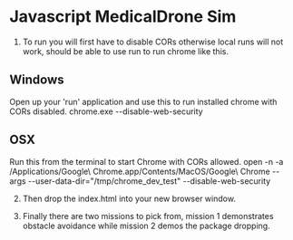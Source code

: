 # Javascript MedicalDrone Sim

1. To run you will first have to disable CORs otherwise local runs will not work, should be able to use run to run chrome like this.

## Windows
Open up your 'run' application and use this to run installed chrome with CORs disabled.
chrome.exe --disable-web-security

## OSX
Run this from the terminal to start Chrome with CORs allowed.
open -n -a /Applications/Google\ Chrome.app/Contents/MacOS/Google\ Chrome --args --user-data-dir="/tmp/chrome_dev_test" --disable-web-security

2. Then drop the index.html into your new browser window.

3. Finally there are two missions to pick from, mission 1 demonstrates obstacle avoidance while mission 2 demos the package dropping.
